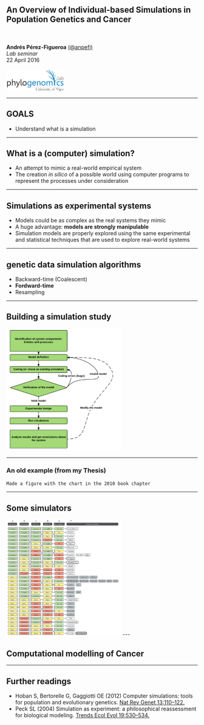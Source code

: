 ## An Overview of Individual-based Simulations in Population Genetics and Cancer
<br><br>
**Andrés Pérez-Figueroa** [(@anpefi)](http:anpefi.eu)
<br>
*Lab seminar*
<br>
22 April 2016
<br>
<br>
<img src="images/phylogenomicslogo.jpg" alt="Phylogenomics Logo" width="30%"  style="border: none; shadow: none;">

---

## GOALS
- Understand what is a simulation
---

## What is a (computer) simulation?

- An attempt to mimic a real-world empirical system
- The creation *in silico* of a possible world using computer programs to represent the processes under consideration
---

## Simulations as experimental systems

- Models could be as complex as the real systems they mimic
- A huge advantage: **models are strongly manipulable**
- Simulation models are properly explored using the same experimental and statistical techniques that are used to explore real-world systems

---

## genetic data simulation algorithms
- Backward-time (Coalescent)
- **Fordward-time**
- Resampling

---

## Building a simulation study

<img src="images/simulations.flowchart.png" alt="Flowchart" width="60%"  style="border: none; shadow: none;">

---
### An old example (from my Thesis)

```note
Made a figure with the chart in the 2010 book chapter
```
---

## Some simulators
<img src="images/Genetic.Simulators.png" alt="Simulators matrix" width="60%"  style="border: none; shadow: none;">
---

## Computational modelling of Cancer

---

## Further readings

- Hoban S, Bertorelle G, Gaggiotti OE (2012) Computer simulations: tools for population and evolutionary genetics. [Nat Rev Genet 13:110–122.](http://dx.doi.org/10.1038/nrg3130)
- Peck SL (2004) Simulation as experiment: a philosophical reassessment for biological modeling. [Trends Ecol Evol 19:530–534.](http://www.ncbi.nlm.nih.gov/pubmed/16701318)

